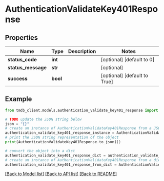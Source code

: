 # AuthenticationValidateKey401Response


## Properties

Name | Type | Description | Notes
------------ | ------------- | ------------- | -------------
**status_code** | **int** |  | [optional] [default to 0]
**status_message** | **str** |  | [optional] 
**success** | **bool** |  | [optional] [default to True]

## Example

```python
from tmdb_client.models.authentication_validate_key401_response import AuthenticationValidateKey401Response

# TODO update the JSON string below
json = "{}"
# create an instance of AuthenticationValidateKey401Response from a JSON string
authentication_validate_key401_response_instance = AuthenticationValidateKey401Response.from_json(json)
# print the JSON string representation of the object
print(AuthenticationValidateKey401Response.to_json())

# convert the object into a dict
authentication_validate_key401_response_dict = authentication_validate_key401_response_instance.to_dict()
# create an instance of AuthenticationValidateKey401Response from a dict
authentication_validate_key401_response_from_dict = AuthenticationValidateKey401Response.from_dict(authentication_validate_key401_response_dict)
```
[[Back to Model list]](../README.md#documentation-for-models) [[Back to API list]](../README.md#documentation-for-api-endpoints) [[Back to README]](../README.md)


